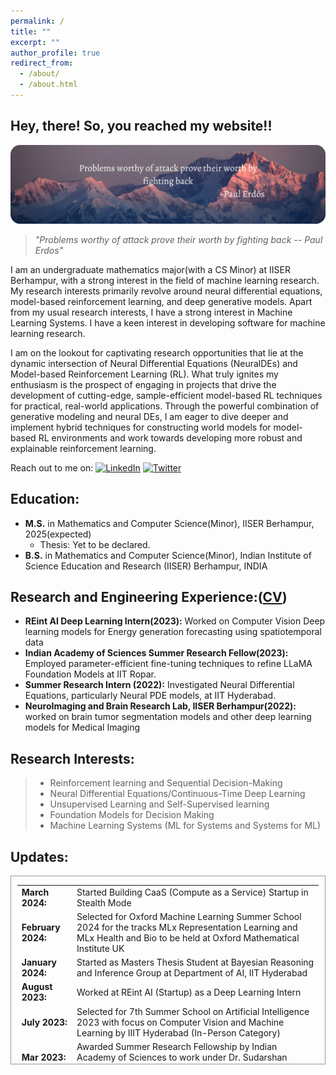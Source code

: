 ```yaml
---
permalink: /
title: ""
excerpt: ""
author_profile: true
redirect_from: 
  - /about/
  - /about.html
---
```

## Hey, there! So, you reached my website!!
![](../images/first-post-modified.png)
>  *"Problems worthy of attack prove their worth by fighting back   -- Paul Erdos"*

I am an undergraduate mathematics major(with a CS Minor) at IISER Berhampur, with a strong interest in the field of machine learning research. My research interests primarily revolve around neural differential equations, model-based reinforcement learning, and deep generative models. Apart from my usual research interests, I have a strong interest in Machine Learning Systems. I have a keen interest in developing software for machine learning research. 

I am on the lookout for captivating research opportunities that lie at the dynamic intersection of Neural Differential Equations (NeuralDEs) and Model-based Reinforcement Learning (RL). What truly ignites my enthusiasm is the prospect of engaging in projects that drive the development of cutting-edge, sample-efficient model-based RL techniques for practical, real-world applications. Through the powerful combination of generative modeling and neural DEs, I am eager to dive deeper and implement hybrid techniques for constructing world models for model-based RL environments and work towards developing more robust and explainable reinforcement learning.

Reach out to me on: [![LinkedIn](https://img.shields.io/badge/linkedin-%230077B5.svg?style=for-the-badge&logo=linkedin&logoColor=white)](https://www.linkedin.com/in/sandesh-katakam-79b6b1135/)
[![Twitter](https://img.shields.io/badge/Twitter-%231DA1F2.svg?style=for-the-badge&logo=Twitter&logoColor=white)](https://twitter.com/sandeshkatakam)
  
Education:
------- 

* __M.S.__ in Mathematics and Computer Science(Minor), IISER Berhampur, 2025(expected)
  * Thesis: Yet to be declared.
* __B.S.__ in Mathematics and Computer Science(Minor), Indian Institute of Science Education and Research (IISER) Berhampur, INDIA

  
Research and Engineering Experience:([CV](https://www.dropbox.com/scl/fi/bjg62ld1123zh0lu2x9o7/Sandesh_Katakam_CV__Website.pdf?rlkey=ooho6sjeq9svj1vfmzgf4n4qa&st=4fr0f6gp&dl=0))
------- 
* **REint AI Deep Learning Intern(2023):** Worked on Computer Vision Deep learning models for Energy generation forecasting using spatiotemporal data
* **Indian Academy of Sciences Summer Research Fellow(2023):** Employed parameter-efficient fine-tuning techniques to refine LLaMA Foundation Models at IIT Ropar.
* **Summer Research Intern (2022):** Investigated Neural Differential Equations, particularly Neural PDE models, at IIT Hyderabad.
* **NeuroImaging and Brain Research Lab, IISER Berhampur(2022):** worked on brain tumor segmentation models and other deep learning models for Medical Imaging

Research Interests:
------  
>* Reinforcement learning and Sequential Decision-Making
>* Neural Differential Equations/Continuous-Time Deep Learning
>* Unsupervised Learning and Self-Supervised learning
>* Foundation Models for Decision Making 
>* Machine Learning Systems (ML for Systems and Systems for ML)


Updates:
------

<div style="height:300px;overflow:auto; border:1px solid #999; padding-left: 0.7em; padding-right: 0.7em">
<table>
<col width="100px" />
<col width="650px" />
 <tr><td><b>March 2024:</b></td><td>Started Building CaaS (Compute as a Service) Startup in Stealth Mode </td></tr>
 <tr><td><b>February 2024:</b></td><td>Selected for Oxford Machine Learning Summer School 2024 for the tracks MLx Representation Learning and MLx Health and Bio to be held at Oxford Mathematical Institute UK</td></tr>
 <tr><td><b>January 2024:</b></td><td>Started as Masters Thesis Student at Bayesian Reasoning and Inference Group at Department of AI, IIT Hyderabad</td></tr>
 <tr><td><b>August 2023:</b></td><td>Worked at REint AI (Startup) as a Deep Learning Intern</td></tr>
 <tr><td><b>July 2023:</b></td><td>Selected for 7th Summer School on Artificial Intelligence 2023 with focus on Computer Vision and Machine Learning by IIIT Hyderabad (In-Person Category)</td></tr>
 <tr><td><b>Mar 2023:</b></td><td>Awarded Summer Research Fellowship by Indian Academy of Sciences to work under Dr. Sudarshan Iyengar HoD of CSE dept at IIT Ropar</td></tr>
  <tr><td><b>Nov 2022:</b></td><td>Started new position in the  Department of Physics, IISER Berhampur as Project student under Dr. Rahul Sharma. I Will be working on denoising models for STM images(scanning tunneling microscopy) </td></tr>
  <tr><td><b>Oct 2022:</b></td><td> Our Team secured Silver Medal  in iGEM Grand Jamboree 2022 at Paris, France</td></tr> 
  <tr><td><b>June 2022:</b></td><td>Started position at iGEM Team IISER Berhampur  in the Modelling Team </td></tr>
  <tr><td><b>May 2022:</b></td><td>Started Internship at IIT Hyderabad, Department of A.I. Under Prof. Srijit P.K. on Neural Differential Equations</td></tr>  
  <tr><td><b>Mar 2022:</b></td><td>Started position as Undergraduate Research Assistant in the NeuroImaging and Brain Research Group, IISER Berhampur under Dr. Vivek Tiwari</td></tr>  
  <tr><td><b>Dec 2020:</b></td><td>Admitted to BS-MS Dual Degree Programme at IISER Berhampur through JEE Advanced Channel</td></tr>

</table></div>




